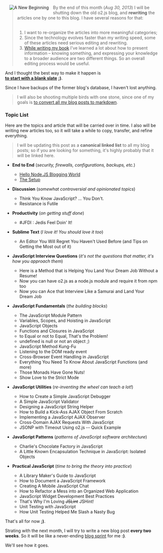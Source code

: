 <img src="/assets/new-beginning.jpg" style="float:left;margin:1em" title="A New Beginning" />

> By the end of this month (*Aug 30, 2013*) I will be shutting down the old o2.js blog, and **rewriting** 
> the articles one by one to this blog. I have several reasons for that:<br>
> <br>
> 1. I want to re-organize the articles into more meaningful categories;<br>
> 2. Since the technology evolves faster than my writing speed, some of these articles need
> serious editing and rewriting.<br>
> 3. [While writing my book][jsiq] I've learned a
> lot about how to present information – knowing something, and expressing your knowledge to a broader audience are two different things. So an overall editing process
> would be useful.<br>

And I thought the best way to make it happen is<br> 
**[to start with a blank slate][tabula-rasa]** **;)**.

Since I have backups of the former blog's database, I haven't lost anything.

> I will also be shooting multiple birds with one stone, since one of my goals is [to convert all my blog posts to markdown][markdown].

[tabula-rasa]: http://en.wikipedia.org/wiki/Tabula_rasa
[jsiq]: http://o2js.com/interview-questions/
[markdown]: http://o2js.com/hello-node-js-blogging-world

### Topic List

Here are the topics and article that will be carried over in time. 
I also will be writing new articles too, so it will take a while to copy, transfer, and refine everything.

> I will be updating this post as a **canonical linked list** to all my blog posts; so if you are looking for something, it's highly probably that it will be linked here.

* **End to End** (*security, firewalls, configurations, backups, etc.*)
	* [Hello Node.JS Blogging World](http://o2js.com/hello-node-js-blogging-world)
	* [The Setup](http://o2js.com/the-setup)

* **Discussion** (*somewhat controversial and opinionated topics*)
	* Think You Know JavaScript? ... You Don't. 
	* Resistance is Futile
	
* **Productivity** (*on getting stuff done*)
	* \#JFDI : Jedis Feel Doin' It!

* **Sublime Text** (*I love it! You should love it too*)
	* An Editor You Will Regret You Haven't Used Before (and Tips on Getting the Most out of it)

* **JavaScript Interview Questions** (*it's not the questions that matter, it's how you approach them*)
	* Here is a Method that is Helping You Land Your Dream Job Without a Resume!
	* Now you can have o2.js as a node.js module and require it from npm too
	* Now you can Ace that Interview Like a Samurai and Land Your Dream Job

* **JavaScript Fundamentals** (*the building blocks*)
	* The JavaScript Module Pattern
	* Variables, Scopes, and Hoisting in JavaScript
	* JavaScript Objects
	* Functions and Closures in JavaScript
	* to Equal or not to Equal, That's the Problem!
	* undefined is null or not an object ;)
	* JavaScript Method Kung-Fu
	* Listening to the DOM ready event
	* Cross-Browser Event Handling in JavaScript
	* Everything You Need To Know About JavaScript Functions (and more)
	* Those Monads Have Gone Nuts!
	* Show Love to the Strict Mode

* **JavaScript Utilities** (*re-inventing the wheel can teach a lot!*)
	* How to Create a Simple JavaScript Debugger
	* A Simple JavaScript Validator
	* Designing a JavaScript String Helper
	* How to Build a Kick-Ass AJAX Object From Scratch
	* Implementing a JavaScript AJAX Observer
	* Cross-Domain AJAX Requests With JavaScript
	* JSONP with Timeout Using o2.js -- Quick Example

* **JavaScript Patterns** (*patterns of JavaScript software architecture*)
	* Charlie's Chocolate Factory in JavaScript
	* A Little Known Encapsulation Technique in JavaScript: Isolated Objects

* **Practical JavaScript** (*time to bring the theory into practice*)
	* A Library Maker's Guide to JavaScript
	* How to Document a JavaScript Framework
	* Creating A Mobile JavaScript Chat
	* How to Refactor a Mess into an Organized Web Application
	* JavaScript Widget Development Best Practices
	* That's Why I'm Loving <strike>JSLint</strike> JSHint!
	* Unit Testing with JavaScript
	* How Unit Testing Helped Me Slash a Nasty Bug

That's all for now **;)**.

Strating with the next month, I will try to write a new blog post **every two weeks**. So it will be like a never-ending [blog sprint][scrum] for me **:)**.

We'll see how it goes.

[scrum]: http://en.wikipedia.org/wiki/Scrum_(software_development) 
